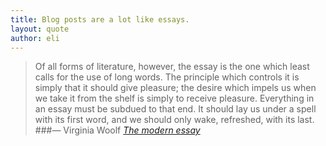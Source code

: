 ```yaml
---
title: Blog posts are a lot like essays.
layout: quote
author: eli
---
```


>Of all forms of literature, however, the essay is the one which least calls for the use of long words. The principle which controls it is simply that it should give pleasure; the desire which impels us when we take it from the shelf is simply to receive pleasure. Everything in an essay must be subdued to that end. It should lay us under a spell with its first word, and we should only wake, refreshed, with its last.
###&mdash; Virginia Woolf
_[The modern essay](http://grammar.about.com/od/classicessays/a/WoolfModEssay.htm)_
